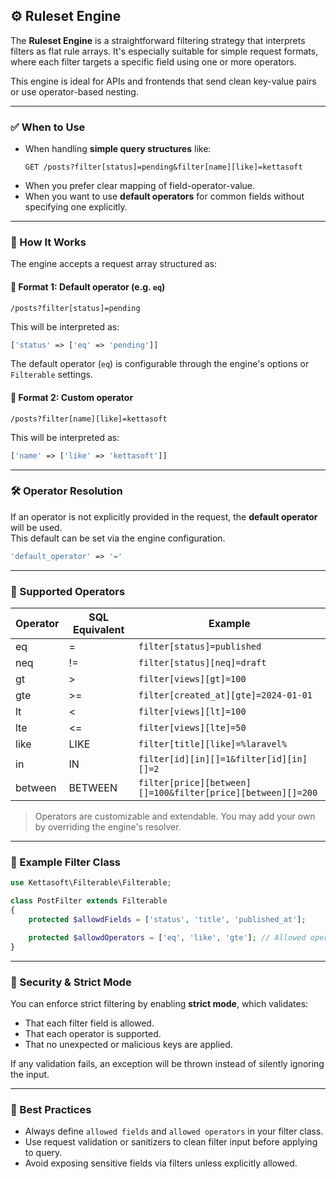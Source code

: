 ## ⚙️ Ruleset Engine

The **Ruleset Engine** is a straightforward filtering strategy that interprets filters as flat rule arrays. It's especially suitable for simple request formats, where each filter targets a specific field using one or more operators.

This engine is ideal for APIs and frontends that send clean key-value pairs or use operator-based nesting.

---

### ✅ When to Use

- When handling **simple query structures** like:
  ```
  GET /posts?filter[status]=pending&filter[name][like]=kettasoft
  ```
- When you prefer clear mapping of field-operator-value.
- When you want to use **default operators** for common fields without specifying one explicitly.

---

### 🧩 How It Works

The engine accepts a request array structured as:

#### 🔹 Format 1: Default operator (e.g. `eq`)

```http
/posts?filter[status]=pending
```

This will be interpreted as:

```php
['status' => ['eq' => 'pending']]
```

The default operator (`eq`) is configurable through the engine's options or `Filterable` settings.

#### 🔹 Format 2: Custom operator

```http
/posts?filter[name][like]=kettasoft
```

This will be interpreted as:

```php
['name' => ['like' => 'kettasoft']]
```

---

### 🛠 Operator Resolution

If an operator is not explicitly provided in the request, the **default operator** will be used.  
This default can be set via the engine configuration.

```php
'default_operator' => '='
```

---

### 🧱 Supported Operators

| Operator | SQL Equivalent | Example                                                     |
| -------- | -------------- | ----------------------------------------------------------- |
| eq       | =              | `filter[status]=published`                                  |
| neq      | !=             | `filter[status][neq]=draft`                                 |
| gt       | >              | `filter[views][gt]=100`                                     |
| gte      | >=             | `filter[created_at][gte]=2024-01-01`                        |
| lt       | <              | `filter[views][lt]=100`                                     |
| lte      | <=             | `filter[views][lte]=50`                                     |
| like     | LIKE           | `filter[title][like]=%laravel%`                             |
| in       | IN             | `filter[id][in][]=1&filter[id][in][]=2`                     |
| between  | BETWEEN        | `filter[price][between][]=100&filter[price][between][]=200` |

> Operators are customizable and extendable. You may add your own by overriding the engine's resolver.

---

### 🧪 Example Filter Class

```php
use Kettasoft\Filterable\Filterable;

class PostFilter extends Filterable
{
    protected $allowdFields = ['status', 'title', 'published_at'];

    protected $allowdOperators = ['eq', 'like', 'gte']; // Allowed operators
}
```

---

### 🔐 Security & Strict Mode

You can enforce strict filtering by enabling **strict mode**, which validates:

- That each filter field is allowed.
- That each operator is supported.
- That no unexpected or malicious keys are applied.

If any validation fails, an exception will be thrown instead of silently ignoring the input.

---

### 🌿 Best Practices

- Always define `allowed fields` and `allowed operators` in your filter class.
- Use request validation or sanitizers to clean filter input before applying to query.
- Avoid exposing sensitive fields via filters unless explicitly allowed.
